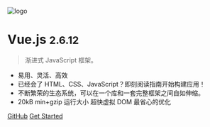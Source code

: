 ![logo](https://source.unsplash.com/random/200x200)

# Vue.js <small>2.6.12</small>

> 渐进式 JavaScript 框架。

- 易用、灵活、高效
- 已经会了 HTML、CSS、JavaScript？即刻阅读指南开始构建应用！
- 不断繁荣的生态系统，可以在一个库和一套完整框架之间自如伸缩。
- 20kB min+gzip 运行大小 超快虚拟 DOM 最省心的优化

[GitHub](https://github.com/vuejs/vue)
[Get Started](/zh-cn/README.md)

